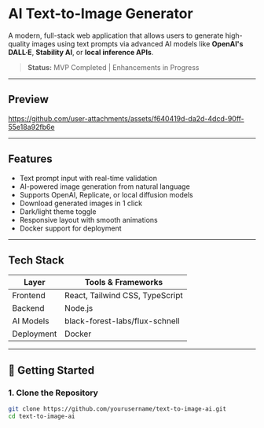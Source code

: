 #  AI Text-to-Image Generator

A modern, full-stack web application that allows users to generate high-quality images using text prompts via advanced AI models like **OpenAI's DALL·E**, **Stability AI**, or **local inference APIs**.

> **Status:** MVP Completed  | Enhancements in Progress

---

##  Preview

<!-- Add screenshots or GIFs of your app -->


https://github.com/user-attachments/assets/f640419d-da2d-4dcd-90ff-55e18a92fb6e


---

##  Features

-  Text prompt input with real-time validation
-  AI-powered image generation from natural language
-  Supports OpenAI, Replicate, or local diffusion models
-  Download generated images in 1 click
-  Dark/light theme toggle
-  Responsive layout with smooth animations
-  Docker support for deployment

---

##  Tech Stack

| Layer        | Tools & Frameworks                       |
|--------------|------------------------------------------|
| Frontend     | React, Tailwind CSS, TypeScript          |
| Backend      | Node.js                                  |
| AI Models    | black-forest-labs/flux-schnell           |
| Deployment   | Docker                                   |

---

## 🚀 Getting Started

### 1. Clone the Repository
```bash
git clone https://github.com/yourusername/text-to-image-ai.git
cd text-to-image-ai
